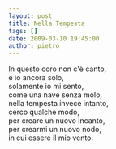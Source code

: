 ```yaml
---
layout: post
title: Nella Tempesta
tags: []
date: 2009-03-10 19:45:00
author: pietro
---
```

In questo coro non c'è canto,<br/>e io ancora solo,<br/>solamente io mi sento,<br/>come una nave senza molo,<br/>nella tempesta invece intanto,<br/>cerco qualche modo,<br/>per creare un nuovo incanto,<br/>per crearmi un nuovo nodo,<br/>in cui essere il mio vento.

